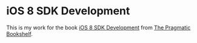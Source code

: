 # iOS 8 SDK Development
This is my work for the book [iOS 8 SDK Development][1] from [The Pragmatic Bookshelf][2].

[1]: https://pragprog.com/book/adios2/ios-8-sdk-development
[2]: http://pragprog.com